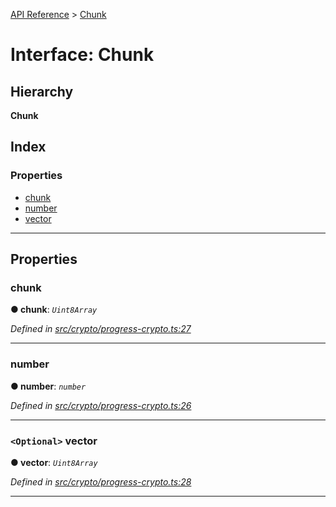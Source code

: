 [API Reference](../README.md) > [Chunk](../interfaces/chunk.md)

# Interface: Chunk

## Hierarchy

**Chunk**

## Index

### Properties

* [chunk](chunk.md#chunk-1)
* [number](chunk.md#number)
* [vector](chunk.md#vector)

---

## Properties

<a id="chunk-1"></a>

###  chunk

**● chunk**: *`Uint8Array`*

*Defined in [src/crypto/progress-crypto.ts:27](https://github.com/repux/repux-lib/blob/dcfa8fe/src/crypto/progress-crypto.ts#L27)*

___
<a id="number"></a>

###  number

**● number**: *`number`*

*Defined in [src/crypto/progress-crypto.ts:26](https://github.com/repux/repux-lib/blob/dcfa8fe/src/crypto/progress-crypto.ts#L26)*

___
<a id="vector"></a>

### `<Optional>` vector

**● vector**: *`Uint8Array`*

*Defined in [src/crypto/progress-crypto.ts:28](https://github.com/repux/repux-lib/blob/dcfa8fe/src/crypto/progress-crypto.ts#L28)*

___

